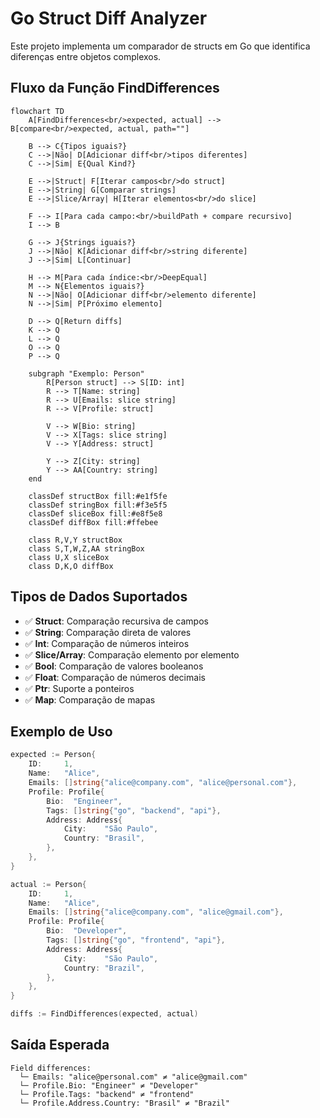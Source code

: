 # Go Struct Diff Analyzer

Este projeto implementa um comparador de structs em Go que identifica diferenças entre objetos complexos.

## Fluxo da Função FindDifferences

```mermaid
flowchart TD
    A[FindDifferences<br/>expected, actual] --> B[compare<br/>expected, actual, path=""]

    B --> C{Tipos iguais?}
    C -->|Não| D[Adicionar diff<br/>tipos diferentes]
    C -->|Sim| E{Qual Kind?}

    E -->|Struct| F[Iterar campos<br/>do struct]
    E -->|String| G[Comparar strings]
    E -->|Slice/Array| H[Iterar elementos<br/>do slice]

    F --> I[Para cada campo:<br/>buildPath + compare recursivo]
    I --> B

    G --> J{Strings iguais?}
    J -->|Não| K[Adicionar diff<br/>string diferente]
    J -->|Sim| L[Continuar]

    H --> M[Para cada índice:<br/>DeepEqual]
    M --> N{Elementos iguais?}
    N -->|Não| O[Adicionar diff<br/>elemento diferente]
    N -->|Sim| P[Próximo elemento]

    D --> Q[Return diffs]
    K --> Q
    L --> Q
    O --> Q
    P --> Q

    subgraph "Exemplo: Person"
        R[Person struct] --> S[ID: int]
        R --> T[Name: string]
        R --> U[Emails: slice string]
        R --> V[Profile: struct]

        V --> W[Bio: string]
        V --> X[Tags: slice string]
        V --> Y[Address: struct]

        Y --> Z[City: string]
        Y --> AA[Country: string]
    end

    classDef structBox fill:#e1f5fe
    classDef stringBox fill:#f3e5f5
    classDef sliceBox fill:#e8f5e8
    classDef diffBox fill:#ffebee

    class R,V,Y structBox
    class S,T,W,Z,AA stringBox
    class U,X sliceBox
    class D,K,O diffBox
```

## Tipos de Dados Suportados

- ✅ **Struct**: Comparação recursiva de campos
- ✅ **String**: Comparação direta de valores
- ✅ **Int**: Comparação de números inteiros
- ✅ **Slice/Array**: Comparação elemento por elemento
- ✅ **Bool**: Comparação de valores booleanos
- ✅ **Float**: Comparação de números decimais
- ✅ **Ptr**: Suporte a ponteiros
- ✅ **Map**: Comparação de mapas

## Exemplo de Uso

```go
expected := Person{
    ID:     1,
    Name:   "Alice",
    Emails: []string{"alice@company.com", "alice@personal.com"},
    Profile: Profile{
        Bio:  "Engineer",
        Tags: []string{"go", "backend", "api"},
        Address: Address{
            City:    "São Paulo",
            Country: "Brasil",
        },
    },
}

actual := Person{
    ID:     1,
    Name:   "Alice",
    Emails: []string{"alice@company.com", "alice@gmail.com"},
    Profile: Profile{
        Bio:  "Developer",
        Tags: []string{"go", "frontend", "api"},
        Address: Address{
            City:    "São Paulo",
            Country: "Brazil",
        },
    },
}

diffs := FindDifferences(expected, actual)
```

## Saída Esperada

```
Field differences:
  └─ Emails: "alice@personal.com" ≠ "alice@gmail.com"
  └─ Profile.Bio: "Engineer" ≠ "Developer"
  └─ Profile.Tags: "backend" ≠ "frontend"
  └─ Profile.Address.Country: "Brasil" ≠ "Brazil"
```
